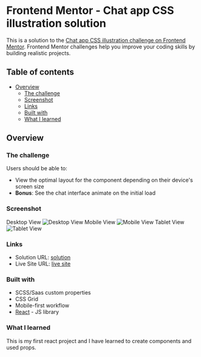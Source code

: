 # Frontend Mentor - Chat app CSS illustration solution

This is a solution to the [Chat app CSS illustration challenge on Frontend Mentor](https://www.frontendmentor.io/challenges/chat-app-css-illustration-O5auMkFqY). Frontend Mentor challenges help you improve your coding skills by building realistic projects. 

## Table of contents

- [Overview](#overview)
  - [The challenge](#the-challenge)
  - [Screenshot](#screenshot)
  - [Links](#links)
  - [Built with](#built-with)
  - [What I learned](#what-i-learned)

## Overview

### The challenge

Users should be able to:

- View the optimal layout for the component depending on their device's screen size
- **Bonus**: See the chat interface animate on the initial load

### Screenshot

Desktop View
![Desktop View](/chat-app/public/solutionImage/desktop-view.png)
Mobile View
![Mobile View](/chat-app/public/solutionImage/mobile-view.png)
Tablet View
![Tablet View](/chat-app/public/solutionImage/tablet-view.png)

### Links

- Solution URL: [solution](https://github.com/ChelseaChanu/Chat-app)
- Live Site URL: [live site]( https://chelseachanu.github.io/Chat-app)

### Built with

- SCSS/Saas custom properties
- CSS Grid
- Mobile-first workflow
- [React](https://reactjs.org/) - JS library

### What I learned

This is my first react project and I have learned to create components and used props.